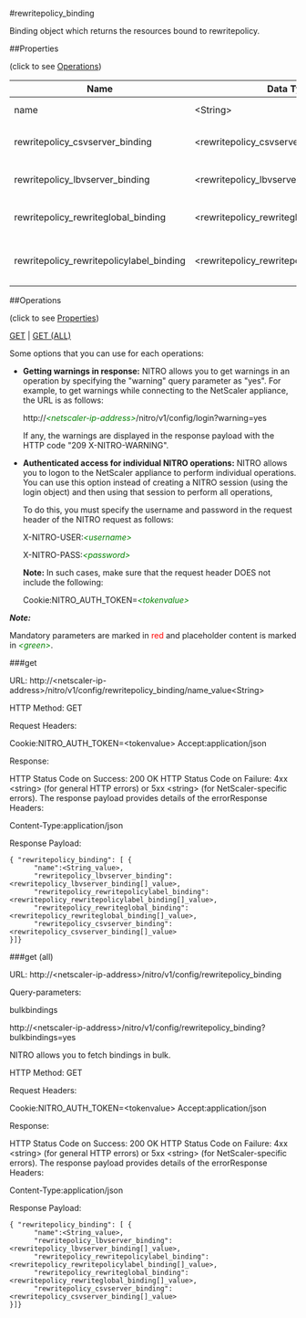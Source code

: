#rewritepolicy_binding

Binding object which returns the resources bound to rewritepolicy.


##Properties 
<span>(click to see [Operations](#operations))</span>


<table><thead><tr><th>Name</th><th> Data Type</th><th> Permissions</th><th>Description</th></tr></thead><tbody><tr><td>name</td><td>&lt;String></td><td>Read-write</td><td>Name of the rewrite policy.</td><tr><tr><td>rewritepolicy_csvserver_binding</td><td>&lt;rewritepolicy_csvserver_binding[]></td><td>Read-only</td><td>csvserver that can be bound to rewritepolicy.</td><tr><tr><td>rewritepolicy_lbvserver_binding</td><td>&lt;rewritepolicy_lbvserver_binding[]></td><td>Read-only</td><td>lbvserver that can be bound to rewritepolicy.</td><tr><tr><td>rewritepolicy_rewriteglobal_binding</td><td>&lt;rewritepolicy_rewriteglobal_binding[]></td><td>Read-only</td><td>rewriteglobal that can be bound to rewritepolicy.</td><tr><tr><td>rewritepolicy_rewritepolicylabel_binding</td><td>&lt;rewritepolicy_rewritepolicylabel_binding[]></td><td>Read-only</td><td>rewritepolicylabel that can be bound to rewritepolicy.</td><tr></tbody></table>
##Operations 
<span>(click to see [Properties](#properties))</span>


[GET](#get) | [GET (ALL)](#get-(all))


Some options that you can use for each operations:
<ul><li><p><b>Getting warnings in response:</b> NITRO allows you to get warnings in an operation by specifying the "warning" query parameter as "yes". For example, to get warnings while connecting to the NetScaler appliance, the URL is as follows:</p><p>http://<span style="color:green;font-style:italic;">&lt;netscaler-ip-address&gt;</span>/nitro/v1/config/login?warning=yes</p><p>If any, the warnings are displayed in the response payload with the HTTP code "209 X-NITRO-WARNING".</p></li><li><p><b>Authenticated access for individual NITRO operations:</b> NITRO allows you to logon to the NetScaler appliance to perform individual operations. You can use this option instead of creating a NITRO session (using the login object) and then using that session to perform all operations,</p><p>To do this, you must specify the username and password in the request header of the NITRO request as follows:</p><p>X-NITRO-USER:<span style="color:green;font-style:italic;">&lt;username&gt;</span></p><p>X-NITRO-PASS:<span style="color:green;font-style:italic;">&lt;password&gt;</span></p><p><b>Note:</b> In such cases, make sure that the request header DOES not include the following:</p><p>Cookie:NITRO_AUTH_TOKEN=<span style="color:green;font-style:italic;">&lt;tokenvalue&gt;</span></p></li></ul>



***Note:*** 
Mandatory parameters are marked in <span style="color:#FF0000;">red</span> and placeholder content is marked in <span style="color:green;font-style:italic">&lt;green&gt;</span>.

###get



URL: http://&lt;netscaler-ip-address&gt;/nitro/v1/config/rewritepolicy_binding/name_value&lt;String&gt;
HTTP Method: GET
Request Headers:

Cookie:NITRO_AUTH_TOKEN=&lt;tokenvalue&gt;Accept:application/json

Response:
HTTP Status Code on Success: 200 OKHTTP Status Code on Failure: 4xx &lt;string&gt; (for general HTTP errors) or 5xx &lt;string&gt; (for NetScaler-specific errors). The response payload provides details of the errorResponse Headers:

Content-Type:application/json

Response Payload: ```{ "rewritepolicy_binding": [ {      "name":<String_value>,      "rewritepolicy_lbvserver_binding":<rewritepolicy_lbvserver_binding[]_value>,      "rewritepolicy_rewritepolicylabel_binding":<rewritepolicy_rewritepolicylabel_binding[]_value>,      "rewritepolicy_rewriteglobal_binding":<rewritepolicy_rewriteglobal_binding[]_value>,      "rewritepolicy_csvserver_binding":<rewritepolicy_csvserver_binding[]_value>}]}```



###get (all)



URL: http://&lt;netscaler-ip-address&gt;/nitro/v1/config/rewritepolicy_binding
Query-parameters:
bulkbindings
http://&lt;netscaler-ip-address&gt;/nitro/v1/config/rewritepolicy_binding?bulkbindings=yes
NITRO allows you to fetch bindings in bulk.



HTTP Method: GET
Request Headers:

Cookie:NITRO_AUTH_TOKEN=&lt;tokenvalue&gt;Accept:application/json

Response:
HTTP Status Code on Success: 200 OKHTTP Status Code on Failure: 4xx &lt;string&gt; (for general HTTP errors) or 5xx &lt;string&gt; (for NetScaler-specific errors). The response payload provides details of the errorResponse Headers:

Content-Type:application/json

Response Payload: ```{ "rewritepolicy_binding": [ {      "name":<String_value>,      "rewritepolicy_lbvserver_binding":<rewritepolicy_lbvserver_binding[]_value>,      "rewritepolicy_rewritepolicylabel_binding":<rewritepolicy_rewritepolicylabel_binding[]_value>,      "rewritepolicy_rewriteglobal_binding":<rewritepolicy_rewriteglobal_binding[]_value>,      "rewritepolicy_csvserver_binding":<rewritepolicy_csvserver_binding[]_value>}]}```



